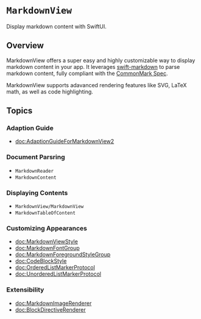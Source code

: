 # ``MarkdownView``

Display markdown content with SwiftUI.

## Overview

MarkdownView offers a super easy and highly customizable way to display markdown content in your app. It leverages [swift-markdown](https://github.com/swiftlang/swift-markdown) to parse markdown content, fully compliant with the [CommonMark Spec](https://spec.commonmark.org/current/).

MarkdownView supports adavanced rendering features like SVG, LaTeX math, as well as code highlighting.

## Topics

### Adaption Guide

- <doc:AdaptionGuideForMarkdownView2>

### Document Parsring

- ``MarkdownReader``
- ``MarkdownContent``

### Displaying Contents

- ``MarkdownView/MarkdownView``
- ``MarkdownTableOfContent``

### Customizing Appearances

- <doc:MarkdownViewStyle>
- <doc:MarkdownFontGroup>
- <doc:MarkdownForegroundStyleGroup>
- <doc:CodeBlockStyle>
- <doc:OrderedListMarkerProtocol>
- <doc:UnorderedListMarkerProtocol>

### Extensibility

- <doc:MarkdownImageRenderer>
- <doc:BlockDirectiveRenderer>

